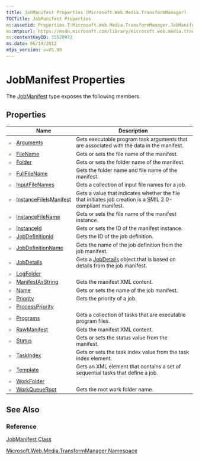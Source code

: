 ```yaml
---
title: JobManifest Properties (Microsoft.Web.Media.TransformManager)
TOCTitle: JobManifest Properties
ms:assetid: Properties.T:Microsoft.Web.Media.TransformManager.JobManifest
ms:mtpsurl: https://msdn.microsoft.com/library/microsoft.web.media.transformmanager.jobmanifest_properties(v=VS.90)
ms:contentKeyID: 35520972
ms.date: 06/14/2012
mtps_version: v=VS.90
---
```


# JobManifest Properties

The [JobManifest](jobmanifest-class-microsoft-web-media-transformmanager.md) type exposes the following members.

## Properties

||Name|Description|
|--- |--- |--- |
|![Public property](images/Hh125762.pubproperty(en-us,VS.90).gif "Public property")|[Arguments](jobmanifest-arguments-property-microsoft-web-media-transformmanager.md)|Gets executable program task arguments that are associated with the data in the manifest.|
|![Public property](images/Hh125762.pubproperty(en-us,VS.90).gif "Public property")|[FileName](jobmanifest-filename-property-microsoft-web-media-transformmanager.md)|Gets or sets the file name of the manifest.|
|![Public property](images/Hh125762.pubproperty(en-us,VS.90).gif "Public property")|[Folder](jobmanifest-folder-property-microsoft-web-media-transformmanager.md)|Gets or sets the folder name of the manifest.|
|![Public property](images/Hh125762.pubproperty(en-us,VS.90).gif "Public property")|[FullFileName](jobmanifest-fullfilename-property-microsoft-web-media-transformmanager.md)|Gets the folder name and file name of the manifest.|
|![Public property](images/Hh125762.pubproperty(en-us,VS.90).gif "Public property")|[InputFileNames](jobmanifest-inputfilenames-property-microsoft-web-media-transformmanager.md)|Gets a collection of input file names for a job.|
|![Public property](images/Hh125762.pubproperty(en-us,VS.90).gif "Public property")|[InstanceFileIsManifest](jobmanifest-instancefileismanifest-property-microsoft-web-media-transformmanager.md)|Gets a value that indicates whether the file that initiates job creation is a SMIL 2.0-compliant manifest.|
|![Public property](images/Hh125762.pubproperty(en-us,VS.90).gif "Public property")|[InstanceFileName](jobmanifest-instancefilename-property-microsoft-web-media-transformmanager.md)|Gets or sets the file name of the manifest instance.|
|![Public property](images/Hh125762.pubproperty(en-us,VS.90).gif "Public property")|[InstanceId](jobmanifest-instanceid-property-microsoft-web-media-transformmanager.md)|Gets or sets the ID of the manifest instance.|
|![Public property](images/Hh125762.pubproperty(en-us,VS.90).gif "Public property")|[JobDefinitionId](jobmanifest-jobdefinitionid-property-microsoft-web-media-transformmanager.md)|Gets the ID of the job definition.|
|![Public property](images/Hh125762.pubproperty(en-us,VS.90).gif "Public property")|[JobDefinitionName](jobmanifest-jobdefinitionname-property-microsoft-web-media-transformmanager.md)|Gets the name of the job definition from the job manifest.|
|![Public property](images/Hh125762.pubproperty(en-us,VS.90).gif "Public property")|[JobDetails](jobmanifest-jobdetails-property-microsoft-web-media-transformmanager.md)|Gets a [JobDetails](jobdetails-class-microsoft-web-media-transformmanager.md) object that is based on details from the job manifest.|
|![Public property](images/Hh125762.pubproperty(en-us,VS.90).gif "Public property")|[LogFolder](jobmanifest-logfolder-property-microsoft-web-media-transformmanager.md)||
|![Public property](images/Hh125762.pubproperty(en-us,VS.90).gif "Public property")|[ManifestAsString](jobmanifest-manifestasstring-property-microsoft-web-media-transformmanager.md)|Gets the manifest XML content.|
|![Public property](images/Hh125762.pubproperty(en-us,VS.90).gif "Public property")|[Name](jobmanifest-name-property-microsoft-web-media-transformmanager.md)|Gets or sets the name of the job manifest.|
|![Public property](images/Hh125762.pubproperty(en-us,VS.90).gif "Public property")|[Priority](jobmanifest-priority-property-microsoft-web-media-transformmanager.md)|Gets the priority of a job.|
|![Public property](images/Hh125762.pubproperty(en-us,VS.90).gif "Public property")|[ProcessPriority](jobmanifest-processpriority-property-microsoft-web-media-transformmanager.md)||
|![Public property](images/Hh125762.pubproperty(en-us,VS.90).gif "Public property")|[Programs](jobmanifest-programs-property-microsoft-web-media-transformmanager.md)|Gets a collection of tasks that are executable program files.|
|![Public property](images/Hh125762.pubproperty(en-us,VS.90).gif "Public property")|[RawManifest](jobmanifest-rawmanifest-property-microsoft-web-media-transformmanager.md)|Gets the manifest XML content.|
|![Public property](images/Hh125762.pubproperty(en-us,VS.90).gif "Public property")|[Status](jobmanifest-status-property-microsoft-web-media-transformmanager.md)|Gets or sets the status value from the manifest.|
|![Public property](images/Hh125762.pubproperty(en-us,VS.90).gif "Public property")|[TaskIndex](jobmanifest-taskindex-property-microsoft-web-media-transformmanager.md)|Gets or sets the task index value from the task index element.|
|![Public property](images/Hh125762.pubproperty(en-us,VS.90).gif "Public property")|[Template](jobmanifest-template-property-microsoft-web-media-transformmanager.md)|Gets an XML element that contains a set of sequential tasks that define a job.|
|![Public property](images/Hh125762.pubproperty(en-us,VS.90).gif "Public property")|[WorkFolder](jobmanifest-workfolder-property-microsoft-web-media-transformmanager.md)||
|![Public property](images/Hh125762.pubproperty(en-us,VS.90).gif "Public property")|[WorkQueueRoot](jobmanifest-workqueueroot-property-microsoft-web-media-transformmanager.md)|Gets the root work folder name.|

## See Also

### Reference

[JobManifest Class](jobmanifest-class-microsoft-web-media-transformmanager.md)

[Microsoft.Web.Media.TransformManager Namespace](microsoft-web-media-transformmanager-namespace.md)

